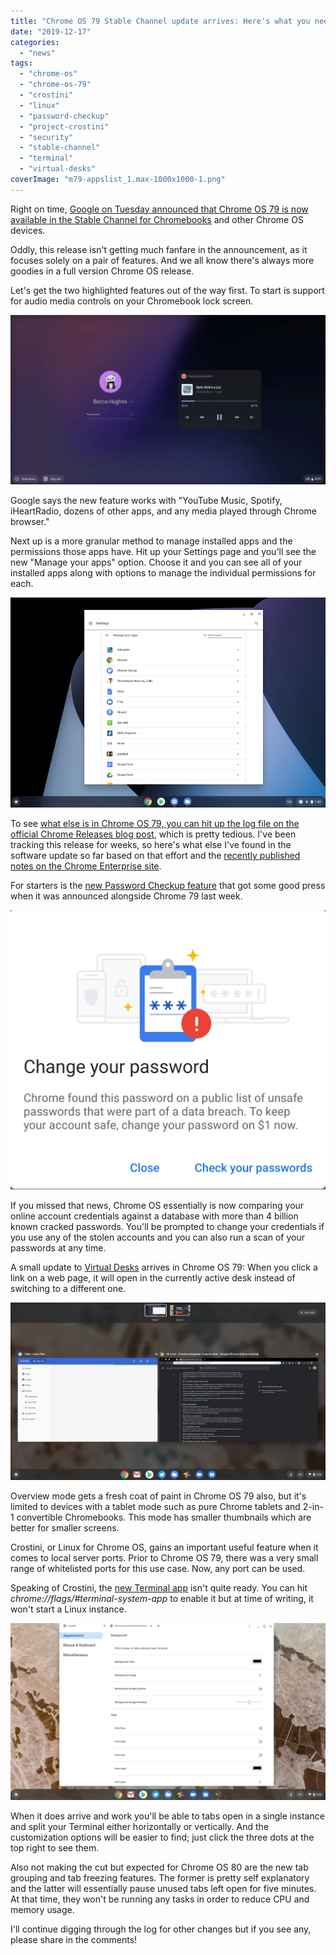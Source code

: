 ```yaml
---
title: "Chrome OS 79 Stable Channel update arrives: Here's what you need to know"
date: "2019-12-17"
categories: 
  - "news"
tags: 
  - "chrome-os"
  - "chrome-os-79"
  - "crostini"
  - "linux"
  - "password-checkup"
  - "project-crostini"
  - "security"
  - "stable-channel"
  - "terminal"
  - "virtual-desks"
coverImage: "m79-appslist_1.max-1000x1000-1.png"
---
```


Right on time, [Google on Tuesday announced that Chrome OS 79 is now available in the Stable Channel for Chromebooks](https://blog.google/products/chromebooks/whats-new-december2019/) and other Chrome OS devices.

Oddly, this release isn't getting much fanfare in the announcement, as it focuses solely on a pair of features. And we all know there's always more goodies in a full version Chrome OS release.

Let's get the two highlighted features out of the way first. To start is support for audio media controls on your Chromebook lock screen.

![](images/LockScreenMedia_FinalGIF-1024x552.gif)

Google says the new feature works with "YouTube Music, Spotify, iHeartRadio, dozens of other apps, and any media played through Chrome browser."

Next up is a more granular method to manage installed apps and the permissions those apps have. Hit up your Settings page and you'll see the new "Manage your apps" option. Choose it and you can see all of your installed apps along with options to manage the individual permissions for each.

![](images/m79-appslist_1.max-1000x1000-1.png)

To see [what else is in Chrome OS 79, you can hit up the log file on the official Chrome Releases blog post](https://chromereleases.googleblog.com/2019/12/stable-channel-update-for-desktop_17.html), which is pretty tedious. I've been tracking this release for weeks, so here's what else I've found in the software update so far based on that effort and the [recently published notes on the Chrome Enterprise site](https://support.google.com/chrome/a/answer/7679408?hl=en).

For starters is the [new Password Checkup feature](https://www.aboutchromebooks.com/news/password-checkup-in-chrome-os-79-warns-of-stolen-online-credentials-heres-how-it-works/) that got some good press when it was announced alongside Chrome 79 last week.

![](images/Chrome-Password-Leak-Detection-1024x908.png)

If you missed that news, Chrome OS essentially is now comparing your online account credentials against a database with more than 4 billion known cracked passwords. You'll be prompted to change your credentials if you use any of the stolen accounts and you can also run a scan of your passwords at any time.

A small update to [Virtual Desks](https://www.aboutchromebooks.com/tag/virtual-desks/) arrives in Chrome OS 79: When you click a link on a web page, it will open in the currently active desk instead of switching to a different one.

![](images/Screenshot-2019-12-17-at-5.26.05-PM.png)

Overview mode gets a fresh coat of paint in Chrome OS 79 also, but it's limited to devices with a tablet mode such as pure Chrome tablets and 2-in-1 convertible Chromebooks. This mode has smaller thumbnails which are better for smaller screens.

Crostini, or Linux for Chrome OS, gains an important useful feature when it comes to local server ports. Prior to Chrome OS 79, there was a very small range of whitelisted ports for this use case. Now, any port can be used.

Speaking of Crostini, the [new Terminal app](https://www.aboutchromebooks.com/news/chrome-os-78-expected-to-elevate-terminal-to-a-system-app-with-tabs/) isn't quite ready. You can hit _chrome://flags/#terminal-system-app_ to enable it but at time of writing, it won't start a Linux instance.

![](images/Screenshot-2019-12-17-at-5.40.29-PM-1024x576.png)

When it does arrive and work you'll be able to tabs open in a single instance and split your Terminal either horizontally or vertically. And the customization options will be easier to find; just click the three dots at the top right to see them.

Also not making the cut but expected for Chrome OS 80 are the new tab grouping and tab freezing features. The former is pretty self explanatory and the latter will essentially pause unused tabs left open for five minutes. At that time, they won't be running any tasks in order to reduce CPU and memory usage.

I'll continue digging through the log for other changes but if you see any, please share in the comments!

